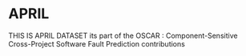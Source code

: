 # APRIL
THIS IS APRIL DATASET its part of the OSCAR : Component-Sensitive Cross-Project Software Fault Prediction contributions